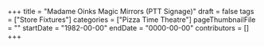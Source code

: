 +++
title = "Madame Oinks Magic Mirrors (PTT Signage)"
draft = false
tags = ["Store Fixtures"]
categories = ["Pizza Time Theatre"]
pageThumbnailFile = ""
startDate = "1982-00-00"
endDate = "0000-00-00"
contributors = []
+++
